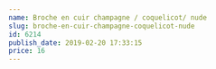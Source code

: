 ```yaml
---
name: Broche en cuir champagne / coquelicot/ nude
slug: broche-en-cuir-champagne-coquelicot-nude
id: 6214
publish_date: 2019-02-20 17:33:15
price: 16
---
```

